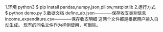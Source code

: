 1.环境  python3
$ pip install pandas,numpy,json,pillow,matplotlib
2.运行方式
$ python demo.py
3.数据文档
define_ab.json————保存收支类别信息
income_expenditure.csv————保存收支明细
这两个文件都是根据用户输入自动生成。
现有的同名文件作为样例使用，可删除。
